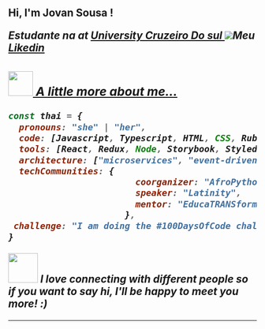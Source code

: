 <h2> Hi, I'm Jovan Sousa ! 

<img align='right' src="">
<p><em>Estudante na at <a href="http://https://cursos.cruzeirodosulvirtual.com.br/graduacao?utm_source=ads-google-search&utm_medium=g-c-&utm_campaign=marca-nac_graduacao_conversao_vendas_search_texto_ead_ads&utm_term=cruzeiro%20do%20sul%20virtual-b&utm_content=marca_keywords&gad_source=1&gad_campaignid=17254538329&gbraid=0AAAAADqXL__cHRf4K0zm1R8zCQkxHoxby&gclid=CjwKCAjwy7HEBhBJEiwA5hQNojctDp3oO5ESmDPYLM4VvM3Mc3ADinzjfwldzIw1F7ZjGq-ics9ZhRoCOswQAvD_BwE">University  Cruzeiro Do sul </a><img src="https://i.gifer.com/21z.gif"

Meu
<a href="https://www.linkedin.com/in/jovan-de-sousa-bb2a381b5/">Likedin

### <img src="https://media.giphy.com/media/VgCDAzcKvsR6OM0uWg/giphy.gif" width="50"> A little more about me...  

```javascript
const thai = {
  pronouns: "she" | "her",
  code: [Javascript, Typescript, HTML, CSS, Ruby, Python, Java],
  tools: [React, Redux, Node, Storybook, Styled-Components, Jest, Docker],
  architecture: ["microservices", "event-driven", "design system pattern"],
  techCommunities: {
                        coorganizer: "AfroPython",
                        speaker: "Latinity",
                        mentor: "EducaTRANSforma"
                      },
 challenge: "I am doing the #100DaysOfCode challenge focused on react and typescript"
}
```

<img src="https://media.giphy.com/media/LnQjpWaON8nhr21vNW/giphy.gif" width="60"> <em><b>I love connecting with different people</b> so if you want to say <b>hi, I'll be happy to meet you more!</b> :)</em>

---
